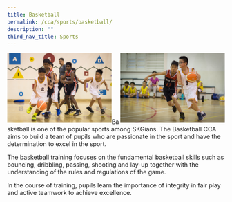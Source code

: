 ```yaml
---
title: Basketball
permalink: /cca/sports/basketball/
description: ""
third_nav_title: Sports
---
```

<img style="width: 48%;" src="/images/bb1.jpg" align = "left" />
<img style="width: 48%;" src="/images/bb2.jpg" align = "right" /><br><br><br><br><br><br><br><br>
<p>Basketball is one of the popular sports among SKGians. The Basketball CCA aims to build a team of pupils who are passionate in the sport and have the determination to excel in the sport.</p>
<p>The basketball training focuses on the fundamental basketball skills such as bouncing, dribbling, passing, shooting and lay-up together with the understanding of the rules and regulations of the game.</p>
<p>In the course of training, pupils learn the importance of integrity in fair play and active teamwork to achieve excellence.</p>